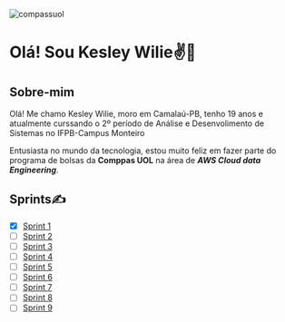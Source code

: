 ![compassuol](https://github.com/KesleyWilie/teste_atvd/assets/144160126/d832ee28-8bc8-4b0f-969c-4527ac9c5c92)
# Olá! Sou Kesley Wilie✌️👋
## Sobre-mim
Olá! Me chamo Kesley Wilie, moro em Camalaú-PB, tenho 19 anos e atualmente curssando o 2º período de Análise e Desenvolimento de Sistemas no IFPB-Campus Monteiro

Entusiasta no mundo da tecnologia, estou muito feliz em fazer parte do programa de bolsas da **Comppas UOL** na área de _**AWS Cloud data Engineering**_. 

## Sprints✍️

- [X]  [Sprint 1](Sprint1/)
- [ ] [Sprint 2]()
- [ ] [Sprint 3]()
- [ ] [Sprint 4]()
- [ ] [Sprint 5]()
- [ ] [Sprint 6]()
- [ ] [Sprint 7]()
- [ ] [Sprint 8]()
- [ ] [Sprint 9]()

